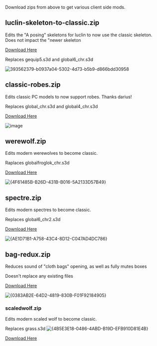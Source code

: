 Download zips from above to get various client side mods.

## luclin-skeleton-to-classic.zip
Edits the "A posing" skeletons for luclin to now use the classic skeleton. Does not impact the "newer skeleton

[Download Here](https://github.com/xackery/clientmods/blob/main/classic-robes.zip)

Replaces gequip5.s3d and global6_chr.s3d

![393562379-b0937a04-5302-4d73-b5b9-d866bdd30958](https://github.com/user-attachments/assets/30e3c537-0481-46e3-ba22-0314f0d59f79)

## classic-robes.zip
Edits classic PC models to now support robes. Thanks darius!

Replaces global_chr.s3d and global4_chr.s3d

[Download Here](https://github.com/xackery/clientmods/blob/main/luclin-skeleton-to-classic.zip)

![image](https://github.com/user-attachments/assets/e865325e-ae34-4cb2-9bea-c292e3591158)

## werewolf.zip

Edits modern werewolves to become classic.

Raplaces globalfroglok_chr.s3d

[Download Here](https://github.com/xackery/clientmods/blob/main/werewolf.zip)

![{4F61485B-B26D-431B-B016-5A2133D57B49}](https://github.com/user-attachments/assets/8d39f69e-676a-4c77-92e4-5ccce13131ad)

## spectre.zip

Edits modern spectres to become classic.

Replaces global6_chr2.s3d

[Download Here](https://github.com/xackery/clientmods/blob/main/spectre.zip)

![{AE1D71B1-A758-43C4-8D12-C047AD4DC786}](https://github.com/user-attachments/assets/751ecd97-b530-42ac-b191-34ca2a67bd15)

## bag-redux.zip

Reduces sound of "cloth bags" opening, as well as fully mutes boxes

Doesn't replace any existing files

[Download Here](https://github.com/xackery/clientmods/blob/main/bag-redux.zip)

![{0383AB2E-64D2-4819-830B-F01F92184905}](https://github.com/user-attachments/assets/6ec1f10b-0c8f-4aa0-a3b9-712e19101b70)


### scaledwolf.zip

Edits modern scaled wolf to become classic.

Replaces grass.s3d
![{4B5E3E18-0486-4ABD-B19D-EFB910D81E4B}](https://github.com/user-attachments/assets/276e5fec-dd45-4f3c-a80d-b333efa132e0)

[Download Here](https://github.com/xackery/clientmods/blob/main/scaledwolf.zip)

    
